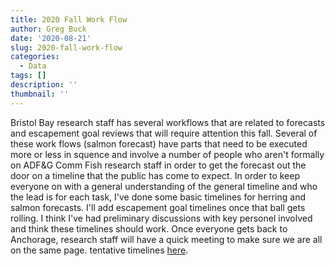 ```yaml
---
title: 2020 Fall Work Flow
author: Greg Buck
date: '2020-08-21'
slug: 2020-fall-work-flow
categories:
  - Data
tags: []
description: ''
thumbnail: ''
---
```


Bristol Bay research staff has several workflows that are related to forecasts and escapement goal reviews that will require attention this fall. Several of these work flows (salmon forecast) have parts that need to be executed more or less in squence and involve a number of people who aren't formally on ADF&G Comm Fish research staff in order to get the forecast out the door on a timeline that the public has come to expect. In order to keep everyone on with a general understanding of the general timeline and who the lead is for each task, I've done some basic timelines for herring and salmon forecasts. I'll add escapement goal timelines once that ball gets rolling. I think I've had preliminary discussions with key personel involved and think these timelines should work. Once everyone gets back to Anchorage, research staff will have a quick meeting to make sure we are all on the same page. tentative timelines [here](https://rpubs.com/gbbuck/651371).

